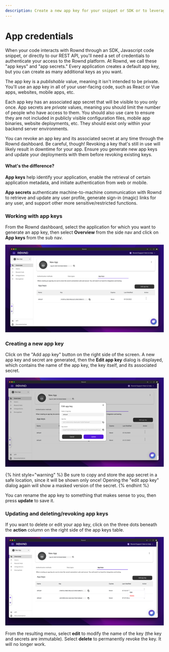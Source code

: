 ```yaml
---
description: Create a new app key for your snippet or SDK or to leverage the Rownd API.
---
```


# App credentials

When your code interacts with Rownd through an SDK, Javascript code snippet, or directly to our REST API, you'll need a set of credentials to authenticate your access to the Rownd platform. At Rownd, we call these "app keys" and "app secrets." Every application creates a default app key, but you can create as many additional keys as you want.

The app key is a _publishable_ value, meaning it isn't intended to be private. You'll use an app key in all of your user-facing code, such as React or Vue apps, websites, mobile apps, etc.

Each app key has an associated app secret that will be visible to you only once. App secrets are _private_ values, meaning you should limit the number of people who have access to them. You should also use care to ensure they are not included in publicly visible configuration files, mobile app binaries, website deployments, etc. They should exist only within your backend server environments.

You can revoke an app key and its associated secret at any time through the Rownd dashboard. Be careful, though! Revoking a key that's still in use will likely result in downtime for your app. Ensure you generate new app keys and update your deployments with them before revoking existing keys.

#### What's the difference?

**App keys** help identify your application, enable the retrieval of certain application metadata, and initiate authentication from web or mobile.

**App secrets** authenticate machine-to-machine communication with Rownd to retrieve and update any user profile, generate sign-in (magic) links for any user, and support other more sensitive/restricted functions.

### Working with app keys

From the Rownd dashboard, select the application for which you want to generate an app key, then select **Overview** from the side nav and click on **App keys** from the sub nav.

![App keys are located in the overview section](<../../.gitbook/assets/image (7) (1).png>)

### Creating a new app key

Click on the "Add app key" button on the right side of the screen. A new app key and secret are generated, then the **Edit app key** dialog is displayed, which contains the name of the app key, the key itself, and its associated secret.

![The edit app key dialog](<../../.gitbook/assets/image (12).png>)

{% hint style="warning" %}
Be sure to copy and store the app secret in a safe location, since it will be shown only once! Opening the "edit app key" dialog again will show a masked version of the secret.
{% endhint %}

You can rename the app key to something that makes sense to you, then press **update** to save it.

### Updating and deleting/revoking app keys

If you want to delete or edit your app key, click on the three dots beneath the **action** column on the right side of the app keys table.

![The app keys table showing edit and delete options](<../../.gitbook/assets/image (14).png>)

From the resulting menu, select **edit** to modify the name of the key (the key and secrets are immutable). Select **delete** to permanently revoke the key. It will no longer work.
